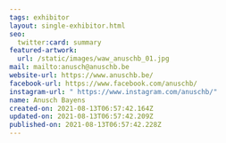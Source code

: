 ```yaml
---
tags: exhibitor
layout: single-exhibitor.html
seo:
  twitter:card: summary
featured-artwork:
  url: /static/images/waw_anuschb_01.jpg
mail: mailto:anusch@anuschb.be
website-url: https://www.anuschb.be/
facebook-url: https://www.facebook.com/anuschb/
instagram-url: " https://www.instagram.com/anuschb/"
name: Anusch Bayens
created-on: 2021-08-13T06:57:42.164Z
updated-on: 2021-08-13T06:57:42.209Z
published-on: 2021-08-13T06:57:42.228Z
---
```

